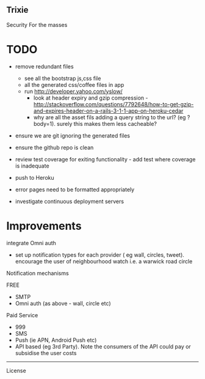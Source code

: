 Trixie
------

Security For the masses

TODO
====

* remove redundant files 
  * see all the bootstrap js,css file
  * all the generated css/coffee files in app
  * run http://developer.yahoo.com/yslow/
    * look at header expiry and gzip compression - http://stackoverflow.com/questions/7792648/how-to-get-gzip-and-expires-header-on-a-rails-3-1-1-app-on-heroku-cedar
    * why are all the asset fils adding a query string to the url? (eg ?body=1). surely this makes them less cacheable?
    
* ensure we are git ignoring the generated files
* ensure the github repo is clean
* review test coverage for exiting functionality - add test where coverage is inadequate
* push to Heroku

* error pages need to be formatted appropriately

* investigate continuous deployment servers

Improvements
============

integrate Omni auth 
* set up notification types for each provider ( eg wall, circles, tweet).
  encourage the user of neighbourhood watch i.e. a warwick road circle

Notification mechanisms

FREE
* SMTP
* Omni auth (as above - wall, circle etc)

Paid Service
* 999
* SMS
* Push (ie APN, Android Push etc)
* API based (eg 3rd Party). Note the consumers of the API could pay or subsidise the user costs
________________________

License